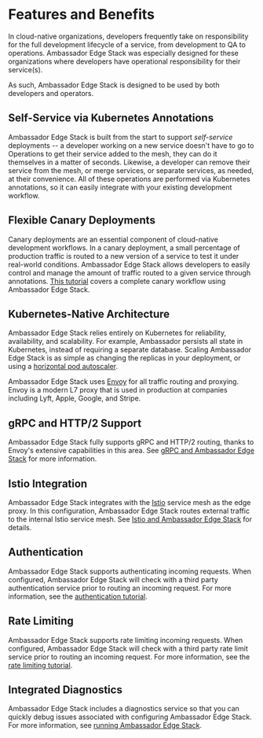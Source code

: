 # Features and Benefits

In cloud-native organizations, developers frequently take on responsibility for the full development lifecycle of a service, from development to QA to operations. Ambassador Edge Stack was especially designed for these organizations where developers have operational responsibility for their service(s).

As such, Ambassador Edge Stack is designed to be used by both developers and operators.

## Self-Service via Kubernetes Annotations

Ambassador Edge Stack is built from the start to support _self-service_ deployments -- a developer working on a new service doesn't have to go to Operations to get their service added to the mesh, they can do it themselves in a matter of seconds. Likewise, a developer can remove their service from the mesh, or merge services, or separate services, as needed, at their convenience. All of these operations are performed via Kubernetes annotations, so it can easily integrate with your existing development workflow.

## Flexible Canary Deployments

Canary deployments are an essential component of cloud-native development workflows. In a canary deployment, a small percentage of production traffic is routed to a new version of a service to test it under real-world conditions. Ambassador Edge Stack allows developers to easily control and manage the amount of traffic routed to a given service through annotations. [This tutorial](https://www.datawire.io/faster/canary-workflow/) covers a complete canary workflow using Ambassador Edge Stack.

## Kubernetes-Native Architecture

Ambassador Edge Stack relies entirely on Kubernetes for reliability, availability, and scalability. For example, Ambassador persists all state in Kubernetes, instead of requiring a separate database. Scaling Ambassador Edge Stack is as simple as changing the replicas in your deployment, or using a [horizontal pod autoscaler](https://kubernetes.io/docs/tasks/run-application/horizontal-pod-autoscale/).

Ambassador Edge Stack uses [Envoy](https://www.envoyproxy.io) for all traffic routing and proxying. Envoy is a modern L7 proxy that is used in production at companies including Lyft, Apple, Google, and Stripe.

## gRPC and HTTP/2 Support

Ambassador Edge Stack fully supports gRPC and HTTP/2 routing, thanks to Envoy's extensive capabilities in this area. See [gRPC and Ambassador Edge Stack](/user-guide/grpc) for more information.

## Istio Integration

Ambassador Edge Stack integrates with the [Istio](https://istio.io) service mesh as the edge proxy. In this configuration, Ambassador Edge Stack routes external traffic to the internal Istio service mesh. See [Istio and Ambassador Edge Stack](/user-guide/with-istio) for details.

## Authentication

Ambassador Edge Stack supports authenticating incoming requests. When configured, Ambassador Edge Stack will check with a third party authentication service prior to routing an incoming request. For more information, see the [authentication tutorial](/user-guide/auth-tutorial).

## Rate Limiting

Ambassador Edge Stack supports rate limiting incoming requests. When configured, Ambassador Edge Stack will check with a third party rate limit service prior to routing an incoming request. For more information, see the [rate limiting tutorial](/user-guide/rate-limiting-tutorial).

## Integrated Diagnostics

Ambassador Edge Stack includes a diagnostics service so that you can quickly debug issues associated with configuring Ambassador Edge Stack. For more information, see [running Ambassador Edge Stack](/reference/running).
